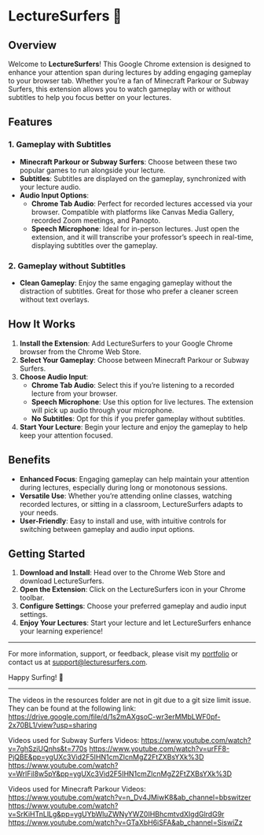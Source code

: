 # LectureSurfers 🌊

## Overview

Welcome to **LectureSurfers**! This Google Chrome extension is designed to enhance your attention span during lectures by adding engaging gameplay to your browser tab. Whether you’re a fan of Minecraft Parkour or Subway Surfers, this extension allows you to watch gameplay with or without subtitles to help you focus better on your lectures.

## Features

### 1. Gameplay with Subtitles
- **Minecraft Parkour or Subway Surfers**: Choose between these two popular games to run alongside your lecture.
- **Subtitles**: Subtitles are displayed on the gameplay, synchronized with your lecture audio.
- **Audio Input Options**: 
  - **Chrome Tab Audio**: Perfect for recorded lectures accessed via your browser. Compatible with platforms like Canvas Media Gallery, recorded Zoom meetings, and Panopto.
  - **Speech Microphone**: Ideal for in-person lectures. Just open the extension, and it will transcribe your professor’s speech in real-time, displaying subtitles over the gameplay.

### 2. Gameplay without Subtitles
- **Clean Gameplay**: Enjoy the same engaging gameplay without the distraction of subtitles. Great for those who prefer a cleaner screen without text overlays.

## How It Works

1. **Install the Extension**: Add LectureSurfers to your Google Chrome browser from the Chrome Web Store.
2. **Select Your Gameplay**: Choose between Minecraft Parkour or Subway Surfers.
3. **Choose Audio Input**:
   - **Chrome Tab Audio**: Select this if you’re listening to a recorded lecture from your browser.
   - **Speech Microphone**: Use this option for live lectures. The extension will pick up audio through your microphone.
   - **No Subtitles**: Opt for this if you prefer gameplay without subtitles.
4. **Start Your Lecture**: Begin your lecture and enjoy the gameplay to help keep your attention focused.

## Benefits

- **Enhanced Focus**: Engaging gameplay can help maintain your attention during lectures, especially during long or monotonous sessions.
- **Versatile Use**: Whether you’re attending online classes, watching recorded lectures, or sitting in a classroom, LectureSurfers adapts to your needs.
- **User-Friendly**: Easy to install and use, with intuitive controls for switching between gameplay and audio input options.

## Getting Started

1. **Download and Install**: Head over to the Chrome Web Store and download LectureSurfers.
2. **Open the Extension**: Click on the LectureSurfers icon in your Chrome toolbar.
3. **Configure Settings**: Choose your preferred gameplay and audio input settings.
4. **Enjoy Your Lectures**: Start your lecture and let LectureSurfers enhance your learning experience!

---

For more information, support, or feedback, please visit my [portfolio](https://vaten0x.github.io/react-portfolio/) or contact us at [support@lecturesurfers.com](). 

Happy Surfing! 🌊

---

The videos in the resources folder are not in git due to a git size limit issue. They can be found at the following link: 
https://drive.google.com/file/d/1s2mAXgsoC-wr3erMMbLWF0pf-2x70BL1/view?usp=sharing

Videos used for Subway Surfers Videos:
https://www.youtube.com/watch?v=7ghSziUQnhs&t=770s
https://www.youtube.com/watch?v=urFF8-PjQBE&pp=ygUXc3Vid2F5IHN1cmZlcnMgZ2FtZXBsYXk%3D
https://www.youtube.com/watch?v=WrlFil8w5pY&pp=ygUXc3Vid2F5IHN1cmZlcnMgZ2FtZXBsYXk%3D


Videos used for Minecraft Parkour Videos:
https://www.youtube.com/watch?v=n_Dv4JMiwK8&ab_channel=bbswitzer
https://www.youtube.com/watch?v=SrKiHTnLlLg&pp=ygUYbWluZWNyYWZ0IHBhcmtvdXIgdGlrdG9r
https://www.youtube.com/watch?v=GTaXbH6iSFA&ab_channel=SiswiZz
